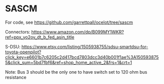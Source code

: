 # SASCM

For code, see https://github.com/garrettpall/ocelot/tree/sascm

Connectors: https://www.amazon.com/dp/B099MY1WKR?ref=ppx_yo2ov_dt_b_fed_asin_title

S-DSU: https://www.etsy.com/listing/1505938755/sdsu-smartdsu-for-toyota-openpilot?click_key=e6601b7c6205c2d417bcd7803dcc3d40b001f1ae%3A1505938755&click_sum=5bd7fbf6&ref=shop_home_active_2&frs=1&crt=1

Note: Bus 3 should be the only one to have switch set to 120 ohm bus resistance
